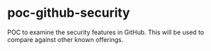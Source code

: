 # poc-github-security
POC to examine the security features in GitHub. This will be used to compare against other known offerings.
